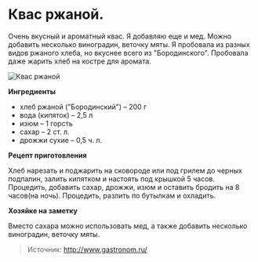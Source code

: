 # Квас ржаной.
Очень вкусный и ароматный квас. Я добавляю еще и мед. Можно добавить несколько виноградин, веточку мяты. Я пробовала из разных видов ржаного хлеба, но вкуснее всего из "Бородинского". Пробовала даже жарить хлеб на костре для аромата.

![Квас ржаной](/images/Kulinar/Zagotovki/kvas_rzhanoy.jpg 'Квас ржаной')

**Ингредиенты**

- хлеб ржаной ("Бородинский") – 200 г
- вода (кипяток) – 2,5 л
- изюм – 1 горсть
- сахар – 2 ст. л.
- дрожжи сухие – 0,5 ч. л.

**Рецепт приготовления**

Хлеб нарезать и поджарить на сковороде или под грилем до черных подпалин, залить кипятком и настоять под крышкой 5 часов. Процедить, добавить сахар, дрожжи, изюм и оставить бродить на 8 часов(на ночь). Процедить, разлить по бутылкам и охладить.

**Хозяйке на заметку**

Вместо сахара можно использовать мед, а также добавить несколько виноградин, веточку мяты.

> Источник: http://www.gastronom.ru/
